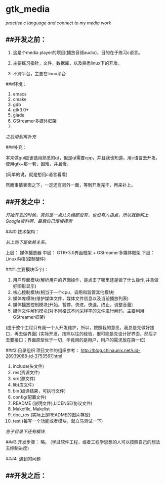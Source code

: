 # gtk_media
_practise c language and connect to my media work_


##开发之前：
---

1. 这是个media player的项目(播放音频audio)，目的在于练习c语言。

2. 主要练习指针，文件，数据库，以及熟悉linux下的开发。

3. 不跨平台，主要在linux平台

###环境：

1. emacs  
2. cmake
3. gdb
4. gtk3.0+
5. glade
6. GStreamer多媒体框架
7. 

_之后用到再补充_

###补充：

本来做gui应该选用熟悉的qt，但是qt需要cpp，并且我也知道，用c语言去开发，使用gtk+那一套，困难，并且慢。

(简单的说，就是想用c语言看看)

然而事情表面之下，一定还有另外一面，等到开发完毕，再来补上。


##开发之中：
---

_开始开发的时候，真的是一点儿头绪都没有，也没有人指点，所以就到网上Google资料啊，最后自己慢慢摸索_

###0.技术架构：

_从上到下是依赖关系。_

上层： 媒体播放器
中层： GTK+3.0界面框架 + GStreamer多媒体框架
下层： Linux内核(控制硬件)



###1.主要模块(5个)：
1. 用户界面模块(解析用户的界面操作，是点击了哪里还是做了什么操作,并且做好图形显示)
2. 核心控制模块(相当于一个cpu，调用和监管其他模块)
3. 媒体库模块(维护媒体文件，媒体文件信息以及当前播放列表)
4. 媒体播放控制模块(开始，暂停，快进，快退，终止，调整音量)
5. 媒体文件解码模块(对不同格式不同采样率的文件进行解码，主要利用GStreamer框架)


(由于整个工程只有我一个人开发维护，所以，按照我的意思，我总是先做好接口，再去做界面)
(实际开发，按照以往的经验，很可能是先设计好界面，然后才去要接口；界面原型优于一切，毕竟用的是用户，用户的需求放在第一位)





###2.目录组织
项目文件的组织参考：
http://blog.chinaunix.net/uid-28939088-id-3753567.html


1. include(头文件)
2. res(资源文件)
3. src(源文件)
4. lib(库文件)
5. bin(编译结果，可执行文件)
6. config(配置文件)
7. README (说明文件),LICENSE(协议文件)
8. Makefile, Makelist
9. doc_res  (实际上是README的图片存放)
10.  test (每写一个功能或者模块，就立马测试一下)


_各子目录下还有模块._


###3.开发步骤：
略。
(学过软件工程，或者工程学思想的人可以按照自己的想法去控制进度)


###4. 遇到的问题






##开发之后：
---